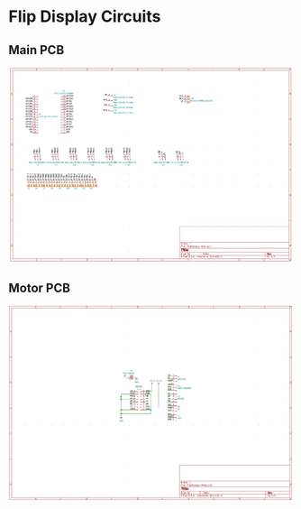 # Flip Display Circuits

## Main PCB
![Main PCB](https://raw.githubusercontent.com/LesserChance/FlipDisplay/main/img/Schematic-Main.png?raw=true)

## Motor PCB
![Main PCB](https://raw.githubusercontent.com/LesserChance/FlipDisplay/main/img/Schematic-Motor.png?raw=true)
